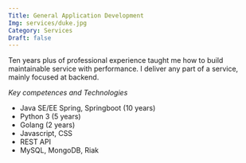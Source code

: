 ```yaml
---
Title: General Application Development
Img: services/duke.jpg
Category: Services
Draft: false
---
```


Ten years plus of professional experience taught me how to build maintainable service with performance.
I deliver any part of a service, mainly focused at backend.

*Key competences and Technologies*

* Java SE/EE Spring, Springboot (10 years)
* Python 3 (5 years)
* Golang (2 years)
* Javascript, CSS
* REST API
* MySQL, MongoDB, Riak